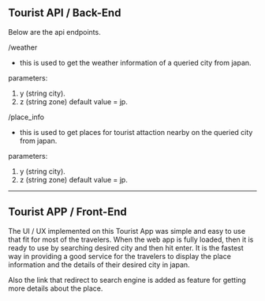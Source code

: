 ## Tourist API / Back-End

Below are the api endpoints.

/weather
- this is used to get the weather information of a queried city from japan.

parameters: 

1. y (string city).
2. z (string zone) default value = jp.

/place_info
- this is used to get places for tourist attaction nearby on the queried city from japan.

parameters: 

1. y (string city).
2. z (string zone) default value = jp.

---

## Tourist APP / Front-End

The UI / UX implemented on this Tourist App was simple and easy to use that fit for most of the travelers. When the web app is fully loaded, then it is ready to use by searching desired city and then hit enter. It is the fastest way in providing a good service for the travelers to display the place information and the details of their desired city in japan.

Also the link that redirect to search engine is added as feature for getting more details about the place.

